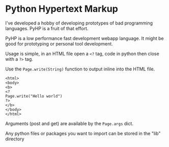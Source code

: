 Python Hypertext Markup
=======================

I've developed a hobby of developing prototypes of bad programming languages. PyHP is a fruit of that effort.

PyHP is a low performance fast development webapp  language. It might be good for prototyping or personal tool development.

Usage is simple, in an HTML file open a `<?` tag, code in python then close with a `?>` tag.

Use the `Page.write(String)` function to output inline into the HTML file.

	<html>
	<body>
	<b>
	<?
	Page.write("Hello world")
	?>
	</b>
	</body>
	</html>

Arguments (post and get) are available by the `Page.args` dict.


Any python files or packages you want to import can be stored in the "lib" directory
